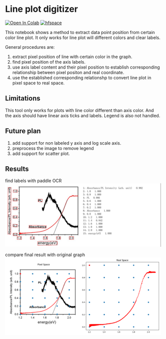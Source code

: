 # Line plot digitizer

[![Open In Colab](https://colab.research.google.com/assets/colab-badge.svg)](https://colab.research.google.com/github/HaoleiH/AI-driven-projects/blob/main/line_plot_digitizer/graph_digitizer.ipynb)
[![hfspace](https://img.shields.io/badge/🤗%20Hugging%20face-Demo-blue)](https://huggingface.co/spaces/holyhigh666/graph-digitizer)




This notebook shows a method to extract data point position from certain color line plot. It only works for line plot will different colors and clear labels.

General procedures are:
1. extract pixel position of line with certain color in the graph.
2. find pixel position of the axis labels.
3. use axis label content and their pixel position to establish corresponding relationship between pixel positon and real coordinate.
4. use the established corresponding relationshp to convert line plot in pixel space to real space. 

## Limitations

This tool only works for plots with line color different than axis color. And the axis should have linear axis ticks and labels. Legend is also not handled.

## Future plan

1. add support for non labeled y axis and log scale axis.
2. preprocess the image to remove legend
3. add support for scatter plot.

## Results

find labels with paddle OCR
![image1](./result1.jpg)

compare final result with original graph
![image1](./result2.png)
